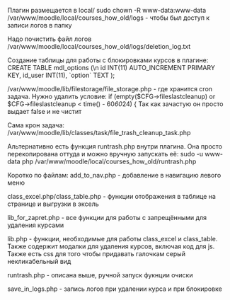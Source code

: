 Плагин размещается в local/
sudo chown -R www-data:www-data /var/www/moodle/local/courses_how_old/logs - чтобы был доступ к записи логов в папку

Надо почистить файл логов /var/www/moodle/local/courses_how_old/logs/deletion_log.txt

Создание таблицы для работы с блокировками курсов в плагине:
CREATE TABLE mdl_options (\n
id INT(11) AUTO_INCREMENT PRIMARY KEY,
id_user INT(11),
\`option\` TEXT
);

/var/www/moodle/lib/filestorage/file_storage.php - где хранится cron задача. Нужно удалить условие:
if (empty($CFG->fileslastcleanup) or $CFG->fileslastcleanup < time() - 60*60*24) {
Так как зачастую он просто выдает false и не чистит

Сама крон задача:
/var/www/moodle/lib/classes/task/file_trash_cleanup_task.php

Альтернативно есть функция runtrash.php внутри плагина. Она просто перекопирована оттуда и можно вручную запускать её:
sudo -u www-data php /var/www/moodle/local/courses_how_old/runtrash.php

Коротко по файлам:
add_to_nav.php - добавление в навигацию левого меню

class_excel.php/class_table.php - функции отображения в таблице на странице и выгрузки в эксель

lib_for_zapret.php - все функции для работы с запрещёнными для удаления курсами

lib.php - функции, необходимые для работы class_excel и class_table. Также содержит модалки для удаления курсов, включая код для js. Также есть css для того чтобы придавать галочкам серый некликабельный вид

runtrash.php - описана выше, ручной запуск фукнции очиски

save_in_logs.php - запись логов при удалении курса и при блокировке
